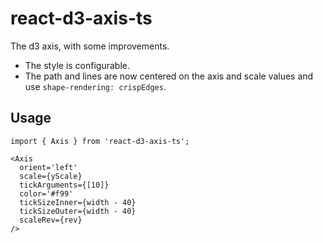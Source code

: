 # react-d3-axis-ts

The d3 axis, with some improvements.
- The style is configurable.
- The path and lines are now centered on the axis and scale values and use `shape-rendering: crispEdges`.

## Usage

```tsx
import { Axis } from 'react-d3-axis-ts';

<Axis
  orient='left'
  scale={yScale}
  tickArguments={[10]}
  color='#f99'
  tickSizeInner={width - 40}
  tickSizeOuter={width - 40}
  scaleRev={rev}
/>
```
